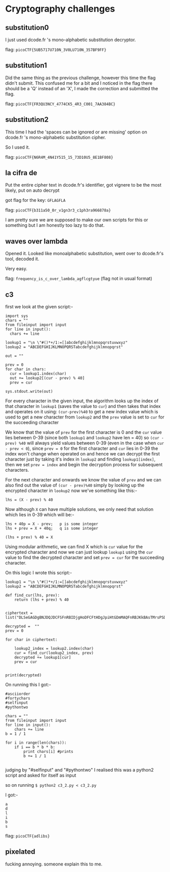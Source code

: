 # Cryptography challenges

## substitution0

I just used dcode.fr 's mono-alphabetic substitution decryptor.

flag: `picoCTF{5UB5717U710N_3V0LU710N_357BF9FF}`

## substitution1

Did the same thing as the previous challenge, however this time the flag didn't submit. This confused me for a bit and I noticed in the flag there should be a 'Q' instead of an 'X', I made the correction and submitted the flag.

flag: `picoCTF{FR3QU3NCY_4774CK5_4R3_C001_7AA384BC}`

## substitution2

This time I had the 'spaces can be ignored or are missing' option on dcode.fr 's mono-alphabetic substitution cipher.

So I used it.

flag: `picoCTF{N6R4M_4N41Y515_15_73D10U5_8E1BF808}`

## la cifra de

Put the entire cipher text in dcode.fr's identifier, got vignere to be the most likely, put on auto decrypt

got flag for the key: `GFLAGFLA`

flag: `picoCTF{b311a50_0r_v1gn3r3_c1ph3ra966878a}`

I am pretty sure we are supposed to make our own scripts for this or something but I am honestly too lazy to do that.

## waves over lambda

Opened it. Looked like monoalphabetic substitution, went over to dcode.fr's tool, decoded it.

Very easy.

flag: `frequency_is_c_over_lambda_agflcgtyue` (flag not in usual format)

## c3

first we look at the given script:-

```
import sys
chars = ""
from fileinput import input
for line in input():
  chars += line

lookup1 = "\n \"#()*+/1:=[]abcdefghijklmnopqrstuvwxyz"
lookup2 = "ABCDEFGHIJKLMNOPQRSTabcdefghijklmnopqrst"

out = ""

prev = 0
for char in chars:
  cur = lookup1.index(char)
  out += lookup2[(cur - prev) % 40]
  prev = cur

sys.stdout.write(out)
```

For every character in the given input, the algorithm looks up the index of that character in `lookup1` (saves the value to `cur`) and then takes that index and operates on it using: `(cur-prev)%40` to get a new index value which is used to get a new character from `lookup2` and the `prev` value is set to `cur` for the succeeding character

We know that the value of `prev` for the first character is 0 and the `cur` value lies between 0-39 (since both `lookup1` and `lookup2` have len = 40) so `(cur - prev) %40` will always yield values between 0-39 (even in the case when `cur - prev < 0`), since `prev = 0` for the first character and `cur` lies in 0-39 the index won't change when operated on and hence we can decrypt the first character just by taking it's index in `lookup2` and finding `lookup1[index]`, then we set `prev = index` and begin the decryption process for subsequent characters.

For the next character and onwards we know the value of `prev` and we can also find out the value of `(cur - prev)%40` simply by looking up the encrypted character in `lookup2` now we've something like this:-

```
lhs = (X - prev) % 40
```

Now although `X` can have multiple solutions, we only need that solution which lies in 0-39 which will be:-

```
lhs + 40p = X - prev; 	p is some integer
lhs + prev = X + 40q;	q is some integer	

(lhs + prev) % 40 = X 
```

Using modular arithmetic, we can find X which is `cur` value for the encrypted character and now we can just lookup `lookup1` using the `cur` value to find the decrypted character and set `prev = cur` for the succeeding character.

On this logic I wrote this script:-

```
lookup1 = "\n \"#()*+/1:=[]abcdefghijklmnopqrstuvwxyz"
lookup2 = "ABCDEFGHIJKLMNOPQRSTabcdefghijklmnopqrst"

def find_cur(lhs, prev):
	return (lhs + prev) % 40


ciphertext = list("DLSeGAGDgBNJDQJDCFSFnRBIDjgHoDFCFtHDgJpiHtGDmMAQFnRBJKkBAsTMrsPSDDnEFCFtIbEDtDCIbFCFtHTJDKerFldbFObFCFtLBFkBAAAPFnRBJGEkerFlcPgKkImHnIlATJDKbTbFOkdNnsgbnJRMFnRBNAFkBAAAbrcbTKAkOgFpOgFpOpkBAAAAAAAiClFGIPFnRBaKliCgClFGtIBAAAAAAAOgGEkImHnIl")

decrypted =  ""
prev = 0

for char in ciphertext:
	
	lookup2_index = lookup2.index(char)
	cur = find_cur(lookup2_index, prev)
	decrypted += lookup1[cur]
	prev = cur


print(decrypted)

```


On running this I got:-

```
#asciiorder
#fortychars
#selfinput
#pythontwo

chars = ""
from fileinput import input
for line in input():
    chars += line
b = 1 / 1

for i in range(len(chars)):
    if i == b * b * b:
        print chars[i] #prints
        b += 1 / 1


```

judging by "#selfinput" and "#pythontwo" I realised this was a python2 script and asked for itself as input

so on running `$ python2 c3_2.py < c3_2.py`

I got:-

```
a
d
l
i
b
s
```

flag: `picoCTF{adlibs}`

## pixelated

fucking annoying. someone explain this to me.

